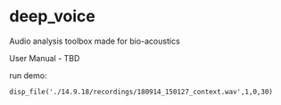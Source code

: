# deep_voice
Audio analysis toolbox made for bio-acoustics

User Manual - TBD

run demo:

```
disp_file('./14.9.18/recordings/180914_150127_context.wav',1,0,30)
```
